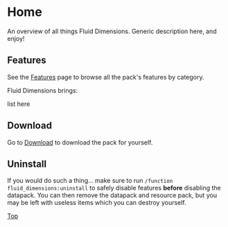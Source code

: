 # Home

An overview of all things Fluid Dimensions. Generic description here, and enjoy!

## Features

See the [Features](/features) page to browse all the pack's features by category.

Fluid Dimensions brings:

list here

## Download

Go to [Download](/download) to download the pack for yourself.

## Uninstall

If you would do such a thing... make sure to run `/function fluid_dimensions:uninstall`
to safely disable features __before__ disabling the datapack. You can then remove the datapack
and resource pack, but you may be left with useless items which you can destroy yourself.

[Top](#home)
